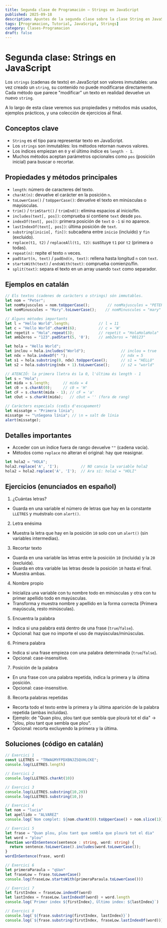 ```yaml
---
title: Segunda clase de Programación — Strings en JavaScript
published: 2025-09-18
description: Apuntes de la segunda clase sobre la clase String en JavaScript conceptos clave, métodos principales, ejemplos y ejercicios.
tags: [Programacion, Tutorial, JavaScript, Strings]
category: Clases-Programacion
draft: false
---
```


# Segunda clase: Strings en JavaScript

Los `strings` (cadenas de texto) en JavaScript son valores inmutables: una vez creado un `string`, su contenido no puede modificarse directamente. Cada método que parece "modificar" un texto en realidad devuelve un nuevo `string`.

A lo largo de esta clase veremos sus propiedades y métodos más usados, ejemplos prácticos, y una colección de ejercicios al final.

## Conceptos clave

- `String` es el tipo para representar texto en JavaScript.
- Los `strings` son inmutables: los métodos retornan nuevos valores.
- Los índices empiezan en `0` y el último índice es `length - 1`.
- Muchos métodos aceptan parámetros opcionales como `pos` (posición inicial) para buscar o recortar.

## Propiedades y métodos principales

- `length`: número de caracteres del texto.
- `charAt(n)`: devuelve el carácter en la posición `n`.
- `toLowerCase()` / `toUpperCase()`: devuelve el texto en minúsculas o mayúsculas.
- `trim()` / `trimStart()` / `trimEnd()`: elimina espacios al inicio/fin.
- `includes(text[, pos])`: comprueba si contiene `text` desde `pos`.
- `indexOf(text[, pos])`: primera posición de `text` o `-1` si no aparece.
- `lastIndexOf(text[, pos])`: última posición de `text`.
- `substring(inicio[, fin])`: subcadena entre `inicio` (incluido) y `fin` (excluido).
- `replace(t1, t2)` / `replaceAll(t1, t2)`: sustituye `t1` por `t2` (primera o todas).
- `repeat(n)`: repite el texto `n` veces.
- `padStart(n, text)` / `padEnd(n, text)`: rellena hasta longitud `n` con `text`.
- `startsWith(text)` / `endsWith(text)`: comprueba comienzo/fin.
- `split(text)`: separa el texto en un array usando `text` como separador.

## Ejemplos en catalán

```ts
// Els textos (cadenes de caràcters o strings) són immutables.
let nom = "Peter";
let nomMajuscules = nom.toUpperCase();        // nomMajuscules = "PETER"
let nomMinuscules = "Mary".toLowerCase();    // nomMinuscules = "mary"

// Alguns mètodes importants
let l = "Hello World".length;             // l = 11
let c = "Hello World".charAt(6);          // c = 'W'
let repetit = "Hola".repeat(3);           // repetit = "HolaHolaHola"
let ambZeros = "123".padStart(5, '0');    // ambZeros = "00123"

let hola = "Hello World";
let inclou = hola.includes("World");                // inclou = true
let ndx = hola.indexOf(" ");                        // ndx = 5
let s1 = hola.substring(0, ndx).toUpperCase();      // s1 = "HELLO"
let s2 = hola.substring(ndx + 1).toLowerCase();     // s2 = "world"

// ATENCIÓ: la primera lletra és la 0, l'última és length - 1
let s = "Hola";
let mida = s.length;      // mida = 4
let c0 = s.charAt(0);     // c0 = 'H'
let cF = s.charAt(mida - 1); // cF = 'a'
let cOut = s.charAt(mida);   // cOut = '' (fora de rang)

// Caràcters especials (codis d'escapament)
let missatge = "Primera línia";
missatge += "\nSegona línia"; // \n = salt de línia
alert(missatge);
```

## Detalles importantes

- Acceder con un índice fuera de rango devuelve `""` (cadena vacía).
- Métodos como `replace` no alteran el original: hay que reasignar.

```ts
let hola2 = "HOLA";
hola2.replace('A', 'I');          // NO canvia la variable hola2
hola2 = hola2.replace('A', 'I');  // Ara sí: hola2 = "HOLI"
```

## Ejercicios (enunciados en español)

1) ¿Cuántas letras?
- Guarda en una variable el número de letras que hay en la constante `LLETRES` y muéstralo con `alert()`.

2) Letra enésima
- Muestra la letra que hay en la posición `10` solo con un `alert()` (sin variables intermedias).

3) Recortar texto
- Guarda en una variable las letras entre la posición `10` (incluida) y la `20` (excluida).
- Guarda en otra variable las letras desde la posición `10` hasta el final.
- Muestra ambas.

4) Nombre propio
- Inicializa una variable con tu nombre todo en minúsculas y otra con tu primer apellido todo en mayúsculas.
- Transforma y muestra nombre y apellido en la forma correcta (Primera mayúscula, resto minúsculas).

5) Encuentra la palabra
- Indica si una palabra está dentro de una frase (`true`/`false`).
- Opcional: haz que no importe el uso de mayúsculas/minúsculas.

6) Primera palabra
- Indica si una frase empieza con una palabra determinada (`true`/`false`).
- Opcional: case-insensitive.

7) Posición de la palabra
- En una frase con una palabra repetida, indica la primera y la última posición.
- Opcional: case-insensitive.

8) Recorta palabras repetidas
- Recorta todo el texto entre la primera y la última aparición de la palabra repetida (ambas incluidas).
- Ejemplo: de "Quan plou, plou tant que sembla que plourà tot el dia" → "plou, plou tant que sembla que plou".
- Opcional: recorta excluyendo la primera y la última.

## Soluciones (código en catalán)

```ts
// Exercici 1
const LLETRES = "TRWAGMYFPDXBNJZSQVHLCKE";
console.log(LLETRES.length)

// Exercici 2
console.log(LLETRES.charAt(10))

// Exercici 3
console.log(LLETRES.substring(10,20))
console.log(LLETRES.substring(10,))

// Exercici 4
let nom = "lucia"
let apellido = "ALVAREZ"
console.log(`Nom complet: ${nom.charAt(0).toUpperCase() + nom.slice(1)} ${apellido.charAt(0).toUpperCase() + apellido.slice(1).toLowerCase()}`)

// Exercici 5
let frase = "Quan plou, plou tant que sembla que plourà tot el dia"
let word = "plou"
function wordInSentence(sentence : string, word: string) {
  return sentence.toLowerCase().includes(word.toLowerCase());
}
wordInSentence(frase, word)

// Exercici 6
let primeraParaula = "qUan"
let fraseLow = frase.toLowerCase()
console.log(fraseLow.startsWith(primeraParaula.toLowerCase()))

// Exercici 7
let firstIndex = fraseLow.indexOf(word)
let lastIndex = fraseLow.lastIndexOf(word) + word.length
console.log(`Primer index ${firstIndex}, Último index: ${lastIndex}`)

// Exercici 8 
console.log(`${frase.substring(firstIndex, lastIndex)}`)
console.log(`${frase.substring(firstIndex, fraseLow.lastIndexOf(word))}`)
```

